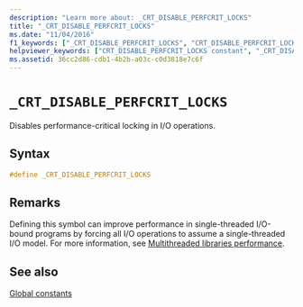 ```yaml
---
description: "Learn more about: _CRT_DISABLE_PERFCRIT_LOCKS"
title: "_CRT_DISABLE_PERFCRIT_LOCKS"
ms.date: "11/04/2016"
f1_keywords: ["_CRT_DISABLE_PERFCRIT_LOCKS", "CRT_DISABLE_PERFCRIT_LOCKS"]
helpviewer_keywords: ["CRT_DISABLE_PERFCRIT_LOCKS constant", "_CRT_DISABLE_PERFCRIT_LOCKS constant"]
ms.assetid: 36cc2d86-cdb1-4b2b-a03c-c0d3818e7c6f
---
```

# `_CRT_DISABLE_PERFCRIT_LOCKS`

Disables performance-critical locking in I/O operations.

## Syntax

```C
#define _CRT_DISABLE_PERFCRIT_LOCKS
```

## Remarks

Defining this symbol can improve performance in single-threaded I/O-bound programs by forcing all I/O operations to assume a single-threaded I/O model. For more information, see [Multithreaded libraries performance](./multithreaded-libraries-performance.md).

## See also

[Global constants](./global-constants.md)

